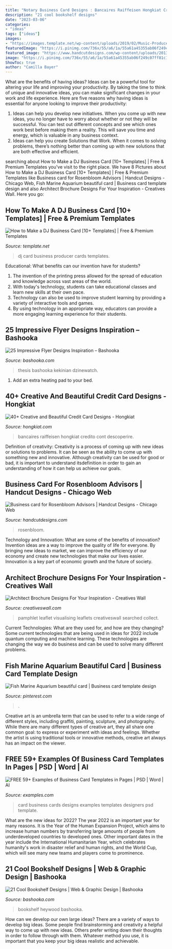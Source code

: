 ```yaml
---
title: "Notary Business Card Designs : Bancaires Raiffeisen Hongkiat Credito Cont Descoperire"
description: "21 cool bookshelf designs"
date: "2023-03-06"
categories:
- "ideas"
tags: ["ideas"]
images:
- "https://images.template.net/wp-content/uploads/2019/02/Music-Producer-and-DJ-Business-Card.jpg"
featuredImage: "https://i.pinimg.com/736x/55/a6/1a/55a61a45355ab06f249c07ff81c170d8.jpg"
featured_image: "https://www.handcutdesigns.com/wp-content/uploads/2013/05/RA-Business-Card-Mockup-Lew02.jpg"
image: "https://i.pinimg.com/736x/55/a6/1a/55a61a45355ab06f249c07ff81c170d8.jpg"
ShowToc: true
author: "Camilla Bayer"
---
```



What are the benefits of having ideas?
Ideas can be a powerful tool for altering your life and improving your productivity. By taking the time to think of unique and innovative ideas, you can make significant changes in your work and life experience. Here are five reasons why having ideas is essential for anyone looking to improve their productivity: 
1. Ideas can help you develop new initiatives. When you come up with new ideas, you no longer have to worry about whether or not they will be successful. You can test out different concepts and see which ones work best before making them a reality. This will save you time and energy, which is valuable in any business context. 
2. Ideas can help you create Solutions that Work. When it comes to solving problems, there’s nothing better than coming up with new solutions that are both effective and efficient.

	

		
searching about How to Make a DJ Business Card [10+ Templates] | Free &amp; Premium Templates you've visit to the right place. We have 8 Pictures about How to Make a DJ Business Card [10+ Templates] | Free &amp; Premium Templates like Business card for Rosenbloom Advisors | Handcut Designs - Chicago Web, Fish Marine Aquarium beautiful card | Business card template design and also Architect Brochure Designs For Your Inspiration - Creatives Wall. Here you go:
		
    
## How To Make A DJ Business Card [10+ Templates] | Free &amp; Premium Templates

<img loading=lazy src="https://images.template.net/wp-content/uploads/2019/02/Music-Producer-and-DJ-Business-Card.jpg" onerror="this.onerror=null;this.src='https://tse4.mm.bing.net/th?id=OIP.n_Di5mBZYYLtF2w1gk1v-wAAAA&amp;pid=15.1';" alt="How to Make a DJ Business Card [10+ Templates] | Free &amp; Premium Templates">

_Source: template.net_

>dj card business producer cards templates. 

	

Educational: What benefits can our invention have for students?
1. The invention of the printing press allowed for the spread of education and knowledge across vast areas of the world.
2. With today's technology, students can take educational classes and learn new skills at their own pace.
3. Technology can also be used to improve student learning by providing a variety of interactive tools and games.
4. By using technology in an appropriate way, educators can provide a more engaging learning experience for their students.

    
## 25 Impressive Flyer Designs Inspiration – Bashooka

<img loading=lazy src="https://bashooka.com/wp-content/uploads/2014/03/3.jpg" onerror="this.onerror=null;this.src='https://tse3.mm.bing.net/th?id=OIP.ZUgSeTzUtHGY1VfTdJoAkAHaKe&amp;pid=15.1';" alt="25 Impressive Flyer Designs Inspiration – Bashooka">

_Source: bashooka.com_

>thesis bashooka kekinian dzinewatch. 

	

1. Add an extra heating pad to your bed.

    
## 40+ Creative And Beautiful Credit Card Designs - Hongkiat

<img loading=lazy src="https://assets.hongkiat.com/uploads/creative-beautiful-credit-card-designs/raiffeisen-1.jpg" onerror="this.onerror=null;this.src='https://tse2.mm.bing.net/th?id=OIP.18iy4QXO0VnDcJsqGuTDkgHaEK&amp;pid=15.1';" alt="40+ Creative and Beautiful Credit Card Designs - Hongkiat">

_Source: hongkiat.com_

>bancaires raiffeisen hongkiat credito cont descoperire. 

	

Definition of creativity:
Creativity is a process of coming up with new ideas or solutions to problems. It can be seen as the ability to come up with something new and innovative. Although creativity can be used for good or bad, it is important to understand itsdefinition in order to gain an understanding of how it can help us achieve our goals.

    
## Business Card For Rosenbloom Advisors | Handcut Designs - Chicago Web

<img loading=lazy src="https://www.handcutdesigns.com/wp-content/uploads/2013/05/RA-Business-Card-Mockup-Lew02.jpg" onerror="this.onerror=null;this.src='https://tse2.mm.bing.net/th?id=OIP.SQzaTDTSAMakBHRm1kpvRQHaFL&amp;pid=15.1';" alt="Business card for Rosenbloom Advisors | Handcut Designs - Chicago Web">

_Source: handcutdesigns.com_

>rosenbloom. 

	

Technology and Innovation: What are some of the benefits of innovation?
Invention ideas are a way to improve the quality of life for everyone. By bringing new ideas to market, we can improve the efficiency of our economy and create new technologies that make our lives easier. Innovation is a key part of economic growth and the future of society.

    
## Architect Brochure Designs For Your Inspiration - Creatives Wall

<img loading=lazy src="https://www.creativeswall.com/wp-content/uploads/2014/04/rave03.jpg" onerror="this.onerror=null;this.src='https://tse4.mm.bing.net/th?id=OIP.izFaj8BaFUYOJY6DCmhgMAHaEv&amp;pid=15.1';" alt="Architect Brochure Designs For Your Inspiration - Creatives Wall">

_Source: creativeswall.com_

>pamphlet leaflet visualising leaflets creativeswall searched collect. 

	

Current Technologies: What are they used for, and how are they changing?
Some current technologies that are being used in ideas for 2022 include quantum computing and machine learning. These technologies are changing the way we do business and can be used to solve many different problems.

    
## Fish Marine Aquarium Beautiful Card | Business Card Template Design

<img loading=lazy src="https://i.pinimg.com/736x/55/a6/1a/55a61a45355ab06f249c07ff81c170d8.jpg" onerror="this.onerror=null;this.src='https://tse3.mm.bing.net/th?id=OIP.bBdJXltBKRE-S5tPIVfY_AHaE8&amp;pid=15.1';" alt="Fish Marine Aquarium beautiful card | Business card template design">

_Source: pinterest.com_

>. 

	

Creative art is an umbrella term that can be used to refer to a wide range of different styles, including graffiti, painting, sculpture, and photography. While there are many different types of creative art, they all share one common goal: to express or experiment with ideas and feelings. Whether the artist is using traditional tools or innovative methods, creative art always has an impact on the viewer.

    
## FREE 59+ Examples Of Business Card Templates In Pages | PSD | Word | AI

<img loading=lazy src="https://images.examples.com/wp-content/uploads/2017/03/Fashion-Photography-Business-Card.jpg" onerror="this.onerror=null;this.src='https://tse4.mm.bing.net/th?id=OIP.m3ejFyJwiFQUAVON8KIoyQHaFj&amp;pid=15.1';" alt="FREE 59+ Examples of Business Card Templates in Pages | PSD | Word | AI">

_Source: examples.com_

>card business cards designs examples templates designers psd template. 

	

What are the new ideas for 2022?
The year 2022 is an important year for many reasons. It is the Year of the Human Expansion Project, which aims to increase human numbers by transferring large amounts of people from underdeveloped countries to developed ones. Other important dates in the year include the International Humanitarian Year, which celebrates humanity's work in disaster relief and human rights, and the World Cup, which will see many new teams and players come to prominence.

    
## 21 Cool Bookshelf Designs | Web &amp; Graphic Design | Bashooka

<img loading=lazy src="https://bashooka.com/wp-content/uploads/2015/06/bookshelf-design-bshk-16.jpg" onerror="this.onerror=null;this.src='https://tse2.mm.bing.net/th?id=OIP.xaRmbWJZAPc-_LiG7v4Q3gHaLH&amp;pid=15.1';" alt="21 Cool Bookshelf Designs | Web &amp; Graphic Design | Bashooka">

_Source: bashooka.com_

>bookshelf heywood bashooka. 

	

How can we develop our own large ideas?
There are a variety of ways to develop big ideas. Some people find brainstorming and creativity a helpful way to come up with new ideas. Others prefer writing down their thoughts in order to follow through with them. Whatever method you use, it is important that you keep your big ideas realistic and achievable.


